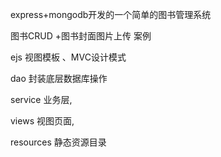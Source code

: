 express+mongodb开发的一个简单的图书管理系统

图书CRUD +图书封面图片上传 案例 

 ejs 视图模板 、MVC设计模式

dao  封装底层数据库操作

service 业务层,

views 视图页面,

resources 静态资源目录

